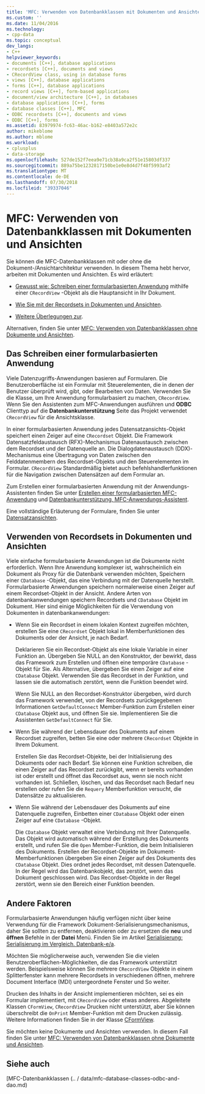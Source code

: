 ```yaml
---
title: 'MFC: Verwenden von Datenbankklassen mit Dokumenten und Ansichten | Microsoft-Dokumentation'
ms.custom: ''
ms.date: 11/04/2016
ms.technology:
- cpp-data
ms.topic: conceptual
dev_langs:
- C++
helpviewer_keywords:
- documents [C++], database applications
- recordsets [C++], documents and views
- CRecordView class, using in database forms
- views [C++], database applications
- forms [C++], database applications
- record views [C++], form-based applications
- document/view architecture [C++], in databases
- database applications [C++], forms
- database classes [C++], MFC
- ODBC recordsets [C++], documents and views
- ODBC [C++], forms
ms.assetid: 83979974-fc63-46ac-b162-e8403a572e2c
author: mikeblome
ms.author: mblome
ms.workload:
- cplusplus
- data-storage
ms.openlocfilehash: 527de152f7eea9e71cb38a9ca2f51e15803df337
ms.sourcegitcommit: 889a75be1232817150be1e0e8d4d7f48f5993af2
ms.translationtype: MT
ms.contentlocale: de-DE
ms.lasthandoff: 07/30/2018
ms.locfileid: "39337046"
---
```

# <a name="mfc-using-database-classes-with-documents-and-views"></a>MFC: Verwenden von Datenbankklassen mit Dokumenten und Ansichten
Sie können die MFC-Datenbankklassen mit oder ohne die Dokument-/Ansichtarchitektur verwenden. In diesem Thema hebt hervor, arbeiten mit Dokumenten und Ansichten. Es wird erläutert:  
  
-   [Gewusst wie: Schreiben einer formularbasierten Anwendung](#_core_writing_a_form.2d.based_application) mithilfe einer `CRecordView` -Objekt als die Hauptansicht in Ihr Dokument.  
  
-   [Wie Sie mit der Recordsets in Dokumenten und Ansichten](#_core_using_recordsets_in_documents_and_views).  
  
-   [Weitere Überlegungen zur](#_core_other_factors).  
  
 Alternativen, finden Sie unter [MFC: Verwenden von Datenbankklassen ohne Dokumente und Ansichten](../data/mfc-using-database-classes-without-documents-and-views.md).  
  
##  <a name="_core_writing_a_form.2d.based_application"></a> Das Schreiben einer formularbasierten Anwendung  
 Viele Datenzugriffs-Anwendungen basieren auf Formularen. Die Benutzeroberfläche ist ein Formular mit Steuerelementen, die in denen der Benutzer überprüft wird, gibt, oder Bearbeiten von Daten. Verwenden Sie die Klasse, um Ihre Anwendung formularbasiert zu machen, `CRecordView`. Wenn Sie den Assistenten zum MFC-Anwendungen ausführen und **ODBC** Clienttyp auf die **Datenbankunterstützung** Seite das Projekt verwendet `CRecordView` für die Ansichtsklasse.
  
 In einer formularbasierten Anwendung jedes Datensatzansichts-Objekt speichert einen Zeiger auf eine `CRecordset` Objekt. Die Framework Datensatzfeldaustausch (RFX)-Mechanismus Datenaustausch zwischen dem Recordset und der Datenquelle an. Die Dialogdatenaustausch (DDX)-Mechanismus eine Übertragung von Daten zwischen den Felddatenmembern des Recordset-Objekts und den Steuerelementen im Formular. `CRecordView` Standardmäßig bietet auch befehlshandlerfunktionen für die Navigation zwischen Datensätzen auf dem Formular an.  
  
 Zum Erstellen einer formularbasierten Anwendung mit der Anwendungs-Assistenten finden Sie unter [Erstellen einer formularbasierten MFC-Anwendung](../mfc/reference/creating-a-forms-based-mfc-application.md) und [Datenbankunterstützung, MFC-Anwendungs-Assistent](../mfc/reference/database-support-mfc-application-wizard.md).  
  
 Eine vollständige Erläuterung der Formulare, finden Sie unter [Datensatzansichten](../data/record-views-mfc-data-access.md).  
  
##  <a name="_core_using_recordsets_in_documents_and_views"></a> Verwenden von Recordsets in Dokumenten und Ansichten  
 Viele einfache formularbasierte Anwendungen ist die Dokumente nicht erforderlich. Wenn Ihre Anwendung komplexer ist, wahrscheinlich ein Dokument als Proxy für die Datenbank verwenden möchten, Speichern einer `CDatabase` -Objekt, das eine Verbindung mit der Datenquelle herstellt. Formularbasierte Anwendungen speichern normalerweise einen Zeiger auf einem Recordset-Objekt in der Ansicht. Andere Arten von datenbankanwendungen speichern Recordsets und `CDatabase` Objekt im Dokument. Hier sind einige Möglichkeiten für die Verwendung von Dokumenten in datenbankanwendungen:  
  
-   Wenn Sie ein Recordset in einem lokalen Kontext zugreifen möchten, erstellen Sie eine `CRecordset` Objekt lokal in Memberfunktionen des Dokuments oder der Ansicht, je nach Bedarf.  
  
     Deklarieren Sie ein Recordset-Objekt als eine lokale Variable in einer Funktion an. Übergeben Sie NULL an den Konstruktor, der bewirkt, dass das Framework zum Erstellen und öffnen eine temporäre `CDatabase` -Objekt für Sie. Als Alternative, übergeben Sie einen Zeiger auf eine `CDatabase` Objekt. Verwenden Sie das Recordset in der Funktion, und lassen sie die automatisch zerstört, wenn die Funktion beendet wird.  
  
     Wenn Sie NULL an den Recordset-Konstruktor übergeben, wird durch das Framework verwendet, von der Recordsets zurückgegebenen Informationen `GetDefaultConnect` Member-Funktion zum Erstellen einer `CDatabase` Objekt aus, und öffnen Sie sie. Implementieren Sie die Assistenten `GetDefaultConnect` für Sie.  
  
-   Wenn Sie während der Lebensdauer des Dokuments auf einem Recordset zugreifen, betten Sie eine oder mehrere `CRecordset` Objekte in Ihrem Dokument.  
  
     Erstellen Sie das Recordset-Objekte, bei der Initialisierung des Dokuments oder nach Bedarf. Sie können eine Funktion schreiben, die einen Zeiger auf das Recordset zurückgibt, wenn er bereits vorhanden ist oder erstellt und öffnet das Recordset aus, wenn sie noch nicht vorhanden ist. Schließen, löschen, und das Recordset nach Bedarf neu erstellen oder rufen Sie die `Requery` Memberfunktion versucht, die Datensätze zu aktualisieren.  
  
-   Wenn Sie während der Lebensdauer des Dokuments auf eine Datenquelle zugreifen, Einbetten einer `CDatabase` Objekt oder einen Zeiger auf eine `CDatabase` -Objekt.  
  
     Die `CDatabase` Objekt verwaltet eine Verbindung mit Ihrer Datenquelle. Das Objekt wird automatisch während der Erstellung des Dokuments erstellt, und rufen Sie die `Open` Member-Funktion, die beim Initialisieren des Dokuments. Erstellen der Recordset-Objekte im Dokument-Memberfunktionen übergeben Sie einen Zeiger auf des Dokuments des `CDatabase` Objekt. Dies ordnet jedes Recordset, mit dessen Datenquelle. In der Regel wird das Datenbankobjekt, das zerstört, wenn das Dokument geschlossen wird. Das Recordset-Objekte in der Regel zerstört, wenn sie den Bereich einer Funktion beenden.  
  
##  <a name="_core_other_factors"></a> Andere Faktoren  
 Formularbasierte Anwendungen häufig verfügen nicht über keine Verwendung für die Framework Dokument-Serialisierungsmechanismus, daher Sie sollten zu entfernen, deaktivieren oder zu ersetzen die **neu** und **öffnen** Befehle in der **Datei** Menü. Finden Sie im Artikel [Serialisierung: Serialisierung im Vergleich. Datenbank-e/a](../mfc/serialization-serialization-vs-database-input-output.md).  
  
 Möchten Sie möglicherweise auch, verwenden Sie die vielen Benutzeroberflächen-Möglichkeiten, die das Framework unterstützt werden. Beispielsweise können Sie mehrere `CRecordView` Objekte in einem Splitterfenster kann mehrere Recordsets in verschiedenen öffnen, mehrere Document Interface (MDI) untergeordnete Fenster und So weiter.  
  
 Drucken des Inhalts in der Ansicht implementieren möchten, sei es ein Formular implementiert, mit `CRecordView` oder etwas anderes. Abgeleitete Klassen `CFormView`, `CRecordView` Drucken nicht unterstützt, aber Sie können überschreibt die `OnPrint` Member-Funktion mit dem Drucken zulässig. Weitere Informationen finden Sie in der Klasse [CFormView](../mfc/reference/cformview-class.md).  
  
 Sie möchten keine Dokumente und Ansichten verwenden. In diesem Fall finden Sie unter [MFC: Verwenden von Datenbankklassen ohne Dokumente und Ansichten](../data/mfc-using-database-classes-without-documents-and-views.md).  
  
## <a name="see-also"></a>Siehe auch  
 [MFC-Datenbankklassen (.. / data/mfc-database-classes-odbc-and-dao.md)